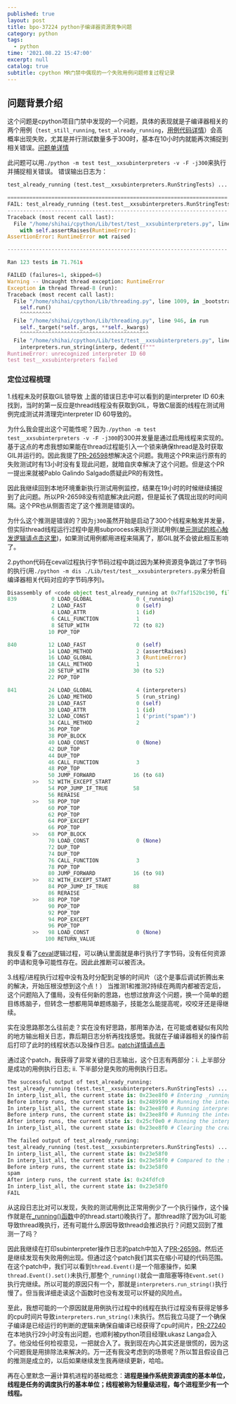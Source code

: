 ```yaml
---
published: true
layout: post
title: bpo-37224 python子编译器资源竞争问题
category: python
tags:
  - python
time: '2021.08.22 15:47:00'
excerpt: null
catalog: true
subtitle: cpython MR门禁中偶现的一个失败用例问题修复过程记录
---
```

<!--more-->

## 问题背景介绍
这个问题是cpython项目门禁中发现的一个问题，具体的表现就是子编译器相关的两个用例（`test_still_running`, `test_already_running`，[用例代码详情](https://github.com/python/cpython/blob/ae5259171b8ef62165e061b9dea7ad645a5131a2/Lib/test/test__xxsubinterpreters.py#L843-L846)）会高概率出现失败，尤其是并行测试数量多于300时，基本在10小时内就能再次捕捉到相关错误。[问题单详情](https://bugs.python.org/issue37224)

此问题可以用`./python -m test test__xxsubinterpreters -v -F -j300`来执行并捕捉相关错误。
错误输出日志为：
```python
test_already_running (test.test__xxsubinterpreters.RunStringTests) ... FAIL

======================================================================
FAIL: test_already_running (test.test__xxsubinterpreters.RunStringTests)
----------------------------------------------------------------------
Traceback (most recent call last):
  File "/home/shihai/cpython/Lib/test/test__xxsubinterpreters.py", line 834, in test_already_running
    with self.assertRaises(RuntimeError):
AssertionError: RuntimeError not raised

----------------------------------------------------------------------

Ran 123 tests in 71.761s

FAILED (failures=1, skipped=6)
Warning -- Uncaught thread exception: RuntimeError
Exception in thread Thread-8 (run):
Traceback (most recent call last):
  File "/home/shihai/cpython/Lib/threading.py", line 1009, in _bootstrap_inner
    self.run()
    ^^^^^^^^^^
  File "/home/shihai/cpython/Lib/threading.py", line 946, in run
    self._target(*self._args, **self._kwargs)
    ^^^^^^^^^^^^^^^^^^^^^^^^^^^^^^^^^^^^^^^^^
  File "/home/shihai/cpython/Lib/test/test__xxsubinterpreters.py", line 48, in run
    interpreters.run_string(interp, dedent(f"""
RuntimeError: unrecognized interpreter ID 60
test test__xxsubinterpreters failed
```

### 定位过程梳理
1.线程未及时获取GIL锁导致
上面的错误日志中可以看到的是interpreter ID 60未找到，当时的第一反应是thread线程没有获取到GIL，导致C层面的线程在测试用例完成测试并清理完interpreter ID 60导致的。

为什么我会提出这个可能性呢？因为`./python -m test test__xxsubinterpreters -v -F -j300`的300并发量是通过启用线程来实现的。基于这点的考虑我想如果能在thread过程能引入一个锁来确保thread是及时获取GIL并运行的。因此我提了[PR-26598](https://github.com/python/cpython/pull/26598)想解决这个问题。我用这个PR来运行原有的失败测试时有13小时没有复现此问题，就暗自庆幸解决了这个问题。但是这个PR一提出来就被Pablo Galindo Salgado质疑此PR的有效性。

因此我继续回到本地环境重新执行测试用例监控，结果在19小时的时候继续捕捉到了此问题。所以PR-26598没有彻底解决此问题，但是延长了偶现出现的时间间隔。这个PR也从侧面否定了这个推测是错误的。

为什么这个推测是错误的？因为`j300`虽然开始是启动了300个线程来触发并发量，但实际thread线程运行过程中是用subprocess来执行测试用例([单元测试的核心触发逻辑请点击这里](https://github.com/python/cpython/blob/ae5259171b8ef62165e061b9dea7ad645a5131a2/Lib/test/libregrtest/runtest_mp.py#L55))，如果测试用例都用进程来隔离了，那GIL就不会彼此相互影响了。

2.python代码在ceval过程执行字节码过程中跳过因为某种资源竞争跳过了字节码的执行(用`./python -m dis ./Lib/test/test__xxsubinterpreters.py`来分析自编译器相关代码对应的字节码序列)。
```python
Disassembly of <code object test_already_running at 0x7faf152bc190, file "./Lib/test/test__xxsubinterpreters.py", line 838>:
839           0 LOAD_GLOBAL              0 (_running)
              2 LOAD_FAST                0 (self)
              4 LOAD_ATTR                1 (id)
              6 CALL_FUNCTION            1
              8 SETUP_WITH              72 (to 82)
             10 POP_TOP

840          12 LOAD_FAST                0 (self)
             14 LOAD_METHOD              2 (assertRaises)
             16 LOAD_GLOBAL              3 (RuntimeError)
             18 CALL_METHOD              1
             20 SETUP_WITH              30 (to 52)
             22 POP_TOP

841          24 LOAD_GLOBAL              4 (interpreters)
             26 LOAD_METHOD              5 (run_string)
             28 LOAD_FAST                0 (self)
             30 LOAD_ATTR                1 (id)
             32 LOAD_CONST               1 ('print("spam")')
             34 CALL_METHOD              2
             36 POP_TOP
             38 POP_BLOCK
             40 LOAD_CONST               0 (None)
             42 DUP_TOP
             44 DUP_TOP
             46 CALL_FUNCTION            3
             48 POP_TOP
             50 JUMP_FORWARD            16 (to 68)
        >>   52 WITH_EXCEPT_START
             54 POP_JUMP_IF_TRUE        58
             56 RERAISE
        >>   58 POP_TOP
             60 POP_TOP
             62 POP_TOP
             64 POP_EXCEPT
             66 POP_TOP
        >>   68 POP_BLOCK
             70 LOAD_CONST               0 (None)
             72 DUP_TOP
             74 DUP_TOP
             76 CALL_FUNCTION            3
             78 POP_TOP
             80 JUMP_FORWARD            16 (to 98)
        >>   82 WITH_EXCEPT_START
             84 POP_JUMP_IF_TRUE        88
             86 RERAISE
        >>   88 POP_TOP
             90 POP_TOP
             92 POP_TOP
             94 POP_EXCEPT
             96 POP_TOP
        >>   98 LOAD_CONST               0 (None)
            100 RETURN_VALUE
```
我反复看了[ceval](https://github.com/python/cpython/blob/ae5259171b8ef62165e061b9dea7ad645a5131a2/Python/ceval.c#L1503)逻辑过程，可以确认里面就是串行执行了字节码，没有任何资源的申请和竞争可能性存在。因此此推断可以被否决。

3.线程/进程执行过程中没有及时分配到足够的时间片（这个是事后调试折腾出来的解决，开始压根没想到这个点！）
当推测1和推测2持续在两周内都被否定后，这个问题陷入了僵局，没有任何新的思路，也想过放弃这个问题，换一个简单的题目练练脑子，但转念一想都用简单题练脑子，技能怎么能提高呢，咬咬牙还是得继续。

实在没思路那怎么往前走？实在没有好思路，那用笨办法，在可能或者疑似有风险的地方输出相关日志，靠后期日志分析再找找感觉。我就在子编译器相关的操作前后打印了此时的线程状态以及操作日志。[patch详情请点击](https://bugs.python.org/file50160/add_printf_to_get_details_from_race_condition.patch)

通过这个patch，我获得了非常关键的日志输出，这个日志有两部分：i. 上半部分是成功的用例执行日志; ii. 下半部分是失败的用例执行日志。
```python
The successful output of test_already_running:
test_already_running (test.test__xxsubinterpreters.RunStringTests) ... In interp_create, the current state is: 0x23ee8f0
In interp_list_all, the current state is: 0x23ee8f0 # Entering _running().
Before interp runs, the current state is: 0x2489590 # Running the interp  in thread.
In interp_list_all, the current state is: 0x23ee8f0 # Running interpreters.list() in _running().
Before interp runs, the current state is: 0x23ee8f0 # Running the interp in test_already_running().
After interp runs, the current state is: 0x25cf0e0 # Running the interp in thread.
In interp_list_all, the current state is: 0x23ee8f0 # Clearing the created interps.

The failed output of test_already_running:
test_already_running (test.test__xxsubinterpreters.RunStringTests) ... In interp_create, the current state is: 0x23e58f0
In interp_list_all, the current state is: 0x23e58f0
In interp_list_all, the current state is: 0x23e58f0 # Compared to the successful output of test_already_running, the interp doesn't run in time. 
Before interp runs, the current state is: 0x23e58f0
spam
After interp runs, the current state is: 0x24fdfc0
In interp_list_all, the current state is: 0x23e58f0
FAIL
```
从这段日志比对可以发现，失败的测试用例比正常用例少了一个执行操作，这个操作就是在[_running()函数](https://github.com/python/cpython/blob/ae5259171b8ef62165e061b9dea7ad645a5131a2/Lib/test/test__xxsubinterpreters.py#L57)中的thread.start()晚执行了。那thread除了因为GIL可能导致thread晚执行，还有可能什么原因导致thread会推迟执行？问题又回到了推测一了吗？

因此我继续在打印subinterpreter操作日志的patch中加入了[PR-26598](https://github.com/python/cpython/pull/26598)。然后还是继续发现有失败用例出现。但通过这个patch我们其实在缩小可疑的代码范围。在这个patch中，我们可以看到`thread.Event()`是一个阻塞操作，如果`thread.Event().set()`未执行,那整个`_running()`就会一直阻塞等待`Event.set()`执行完继续。所以可能的原因只有一个，那就是`interpreters.run_string()`执行慢了。但当我详细走读这个函数时也没有发现可以怀疑的风险点。

至此，我想可能的一个原因就是用例执行过程中的线程在执行过程没有获得足够多的cpu时间片导致`interpreters.run_string()`未执行。然后我立马提了一个确保子编译是已经运行的判断的逻辑来确保自编译已经获得了cpu时间片，[PR-27240](https://github.com/python/cpython/pull/27240)在本地执行29小时没有出问题，也顺利被python项目经理Łukasz Langa合入了。他没给任何检视意见，一把就合入了。我到现在内心其实还是很慌的，因为这个问题我是用排除法来解决的。万一还有我没考虑到的场景呢？所以暂且假设自己的推测是成立的，以后如果继续发生我再继续更新，哈哈。

再在心里默念一遍计算机进程的基础概念：**进程是操作系统资源调度的基本单位，线程是任务的调度执行的基本单位；线程被称为轻量级进程，每个进程至少有一个线程。**
